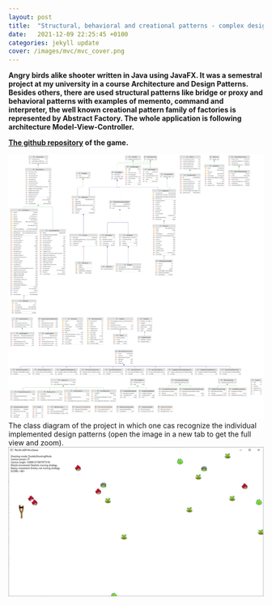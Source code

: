 ```yaml
---
layout: post
title:  "Structural, behavioral and creational patterns - complex design pattern training in Java"
date:   2021-12-09 22:25:45 +0100
categories: jekyll update
cover: /images/mvc/mvc_cover.png
---
```


**Angry birds alike shooter written in Java using JavaFX. It was a semestral project at my university in a course Architecture and Design Patterns. Besides others, there are used structural patterns like bridge or proxy and behavioral patterns with examples of memento, command and interpreter, the well known creational pattern family of factories is represented by Abstract Factory. The whole application is following architecture Model-View-Controller.**

**[The github repository](https://github.com/PavelKriz/mvc_adp) of the game.**

![In game image](/images/mvc/adp_semestralka.png "Class diagram")
The class diagram of the project in which one cas recognize the individual implemented design patterns (open the image in a new tab to get the full view and zoom). 
![In game image](/images/mvc/mvc2.jpg "In game image")